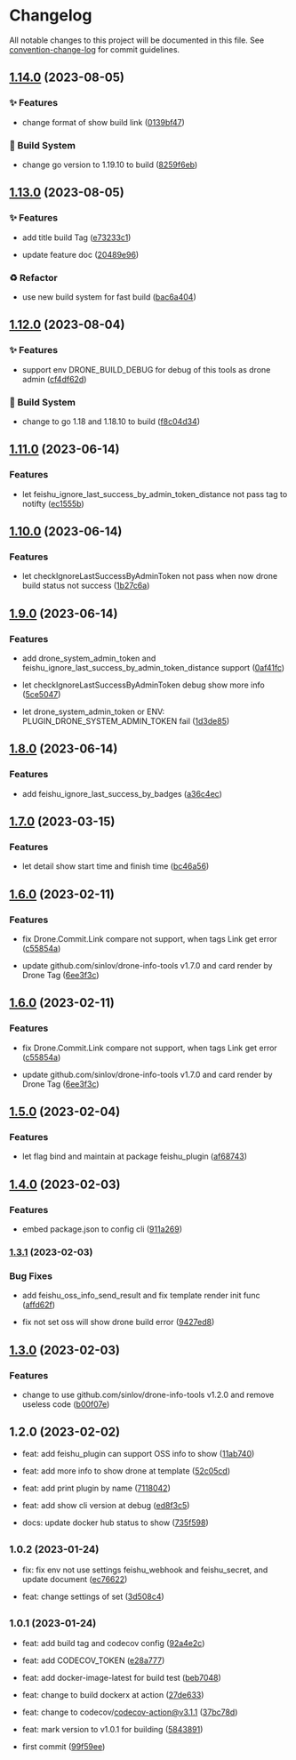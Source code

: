 # Changelog

All notable changes to this project will be documented in this file. See [convention-change-log](https://github.com/convention-change/convention-change-log) for commit guidelines.

## [1.14.0](https://github.com/sinlov/drone-feishu-group-robot/compare/1.13.0...v1.14.0) (2023-08-05)

### ✨ Features

* change format of show build link ([0139bf47](https://github.com/sinlov/drone-feishu-group-robot/commit/0139bf474ff4053a3684a2da8d760312f2e13e07))

### 👷‍ Build System

* change go version to 1.19.10 to build ([8259f6eb](https://github.com/sinlov/drone-feishu-group-robot/commit/8259f6ebb5ae37562ffabd719d88e42e045da4da))

## [1.13.0](https://github.com/sinlov/drone-feishu-group-robot/compare/1.12.0...v1.13.0) (2023-08-05)

### ✨ Features

* add title build Tag ([e73233c1](https://github.com/sinlov/drone-feishu-group-robot/commit/e73233c1778f162fb062e173f3935738e9c35c02))

* update feature doc ([20489e96](https://github.com/sinlov/drone-feishu-group-robot/commit/20489e96d8ce18fdbafcf213ebb4b787fa2c91bd))

### ♻ Refactor

* use new build system for fast build ([bac6a404](https://github.com/sinlov/drone-feishu-group-robot/commit/bac6a40437792b6ca06eed303e9cc06cf04300d1))

## [1.12.0](https://github.com/sinlov/drone-feishu-group-robot/compare/1.11.0...v1.12.0) (2023-08-04)

### ✨ Features

* support env DRONE_BUILD_DEBUG for debug of this tools as drone admin ([cf4df62d](https://github.com/sinlov/drone-feishu-group-robot/commit/cf4df62ddd2a9d66a4a4e4cff73781beb3f455bd))

### 👷‍ Build System

* change to go 1.18 and 1.18.10 to build ([f8c04d34](https://github.com/sinlov/drone-feishu-group-robot/commit/f8c04d341be92feea0bb0d869e7f8a81197e2642))

## [1.11.0](https://github.com/sinlov/drone-feishu-group-robot/compare/v1.10.0...v1.11.0) (2023-06-14)

### Features

* let feishu_ignore_last_success_by_admin_token_distance not pass tag to notifty ([ec1555b](https://github.com/sinlov/drone-feishu-group-robot/commit/ec1555bce120d9d24c910076ae1d38d83d45fc9b))

## [1.10.0](https://github.com/sinlov/drone-feishu-group-robot/compare/v1.9.0...v1.10.0) (2023-06-14)

### Features

* let checkIgnoreLastSuccessByAdminToken not pass when now drone build status not success ([1b27c6a](https://github.com/sinlov/drone-feishu-group-robot/commit/1b27c6a7f80ad2dc488360a627067fce82e9e3b0))

## [1.9.0](https://github.com/sinlov/drone-feishu-group-robot/compare/v1.8.0...v1.9.0) (2023-06-14)

### Features

* add drone_system_admin_token and feishu_ignore_last_success_by_admin_token_distance support ([0af41fc](https://github.com/sinlov/drone-feishu-group-robot/commit/0af41fcdf8dea1ae1cac61857ea736b2657fd52c))

* let checkIgnoreLastSuccessByAdminToken debug show more info ([5ce5047](https://github.com/sinlov/drone-feishu-group-robot/commit/5ce5047c0ed02010204fa7e75562495e8b42f9e9))

* let drone_system_admin_token or ENV: PLUGIN_DRONE_SYSTEM_ADMIN_TOKEN fail ([1d3de85](https://github.com/sinlov/drone-feishu-group-robot/commit/1d3de85a3795bde99a5b919526e3ef82f17160ab))

## [1.8.0](https://github.com/sinlov/drone-feishu-group-robot/compare/v1.7.0...v1.8.0) (2023-06-14)

### Features

* add feishu_ignore_last_success_by_badges ([a36c4ec](https://github.com/sinlov/drone-feishu-group-robot/commit/a36c4ec1f25eed6101a0965d9689777d44bfa7f0))

## [1.7.0](https://github.com/sinlov/drone-feishu-group-robot/compare/v1.6.0...v1.7.0) (2023-03-15)

### Features

* let detail show start time and finish time ([bc46a56](https://github.com/sinlov/drone-feishu-group-robot/commit/bc46a5691c8c627d5614e8d7819c2a710f4c679d))

## [1.6.0](https://github.com/sinlov/drone-feishu-group-robot/compare/v1.5.0...v1.6.0) (2023-02-11)

### Features

* fix Drone.Commit.Link compare not support, when tags Link get error ([c55854a](https://github.com/sinlov/drone-feishu-group-robot/commit/c55854acf74887699b754ff51ef8859937665087))

* update github.com/sinlov/drone-info-tools v1.7.0 and card render by Drone Tag ([6ee3f3c](https://github.com/sinlov/drone-feishu-group-robot/commit/6ee3f3cf01459e68aa97ece2358aed0973d2ff96))

## [1.6.0](https://github.com/sinlov/drone-feishu-group-robot/compare/v1.5.0...v1.6.0) (2023-02-11)

### Features

* fix Drone.Commit.Link compare not support, when tags Link get error ([c55854a](https://github.com/sinlov/drone-feishu-group-robot/commit/c55854acf74887699b754ff51ef8859937665087))

* update github.com/sinlov/drone-info-tools v1.7.0 and card render by Drone Tag ([6ee3f3c](https://github.com/sinlov/drone-feishu-group-robot/commit/6ee3f3cf01459e68aa97ece2358aed0973d2ff96))

## [1.5.0](https://github.com/sinlov/drone-feishu-group-robot/compare/v1.4.0...v1.5.0) (2023-02-04)

### Features

* let flag bind and maintain at package feishu_plugin ([af68743](https://github.com/sinlov/drone-feishu-group-robot/commit/af687439627de513eb54750241252aa0de0d8b8c))

## [1.4.0](https://github.com/sinlov/drone-feishu-group-robot/compare/v1.3.1...v1.4.0) (2023-02-03)

### Features

* embed package.json to config cli ([911a269](https://github.com/sinlov/drone-feishu-group-robot/commit/911a26938ce2e81aae62e90d59523e9bb5e5e232))

### [1.3.1](https://github.com/sinlov/drone-feishu-group-robot/compare/v1.3.0...v1.3.1) (2023-02-03)

### Bug Fixes

* add feishu_oss_info_send_result and fix template render init func ([affd62f](https://github.com/sinlov/drone-feishu-group-robot/commit/affd62f18aae34fb7d4b6ea3c7715de043847f1c))

* fix not set oss will show drone build error ([9427ed8](https://github.com/sinlov/drone-feishu-group-robot/commit/9427ed8b45a4f67df5da87cee8caa72763538b7b))

## [1.3.0](https://github.com/sinlov/drone-feishu-group-robot/compare/v1.2.0...v1.3.0) (2023-02-03)

### Features

* change to use github.com/sinlov/drone-info-tools v1.2.0 and remove useless code ([b00f07e](https://github.com/sinlov/drone-feishu-group-robot/commit/b00f07e93d2f484a0bbac666185ca2af6f9ec465))

## 1.2.0 (2023-02-02)

* feat: add feishu_plugin can support OSS info to show ([11ab740](https://github.com/sinlov/drone-feishu-group-robot/commit/11ab740))

* feat: add more info to show drone at template ([52c05cd](https://github.com/sinlov/drone-feishu-group-robot/commit/52c05cd))

* feat: add print plugin by name ([7118042](https://github.com/sinlov/drone-feishu-group-robot/commit/7118042))

* feat: add show cli version at debug ([ed8f3c5](https://github.com/sinlov/drone-feishu-group-robot/commit/ed8f3c5))

* docs: update docker hub status to show ([735f598](https://github.com/sinlov/drone-feishu-group-robot/commit/735f598))

## <small>1.0.2 (2023-01-24)</small>

* fix: fix env not use settings feishu_webhook and feishu_secret, and update document ([ec76622](https://github.com/sinlov/drone-feishu-group-robot/commit/ec76622))

* feat: change settings of set ([3d508c4](https://github.com/sinlov/drone-feishu-group-robot/commit/3d508c4))

## <small>1.0.1 (2023-01-24)</small>

* feat: add build tag and codecov config ([92a4e2c](https://github.com/sinlov/drone-feishu-group-robot/commit/92a4e2c))

* feat: add CODECOV_TOKEN ([e28a777](https://github.com/sinlov/drone-feishu-group-robot/commit/e28a777))

* feat: add docker-image-latest for build test ([beb7048](https://github.com/sinlov/drone-feishu-group-robot/commit/beb7048))

* feat: change to build dockerx at action ([27de633](https://github.com/sinlov/drone-feishu-group-robot/commit/27de633))

* feat: change to codecov/codecov-action@v3.1.1 ([37bc78d](https://github.com/sinlov/drone-feishu-group-robot/commit/37bc78d))

* feat: mark version to v1.0.1 for building ([5843891](https://github.com/sinlov/drone-feishu-group-robot/commit/5843891))

* first commit ([99f59ee](https://github.com/sinlov/drone-feishu-group-robot/commit/99f59ee))
